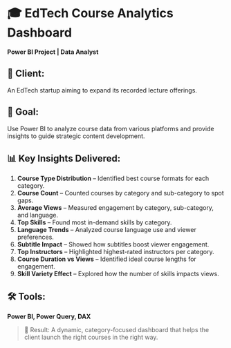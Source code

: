 # 🎓 EdTech Course Analytics Dashboard

**Power BI Project | Data Analyst**

## 🏢 Client:

An EdTech startup aiming to expand its recorded lecture offerings.

## 🎯 Goal:

Use Power BI to analyze course data from various platforms and provide insights to guide strategic content development.

## 📊 Key Insights Delivered:

1. **Course Type Distribution** – Identified best course formats for each category.
2. **Course Count** – Counted courses by category and sub-category to spot gaps.
3. **Average Views** – Measured engagement by category, sub-category, and language.
4. **Top Skills** – Found most in-demand skills by category.
5. **Language Trends** – Analyzed course language use and viewer preferences.
6. **Subtitle Impact** – Showed how subtitles boost viewer engagement.
7. **Top Instructors** – Highlighted highest-rated instructors per category.
8. **Course Duration vs Views** – Identified ideal course lengths for engagement.
9. **Skill Variety Effect** – Explored how the number of skills impacts views.

## 🛠️ Tools:

**Power BI, Power Query, DAX**

> 📌 Result: A dynamic, category-focused dashboard that helps the client launch the right courses in the right way.

